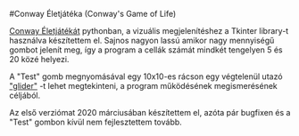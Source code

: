 #Conway Életjátéka (Conway's Game of Life)

[Conway Életjátékát](https://en.wikipedia.org/wiki/Conway%27s_Game_of_Life) pythonban, a vizuális megjelenítéshez a Tkinter library-t használva készítettem el. Sajnos nagyon lassú amikor nagy mennyiségű gombot jelenít meg, így a program a cellák számát mindkét tengelyen 5 és 20 közé helyezi.

A "Test" gomb megnyomásával egy 10x10-es rácson egy végtelenül utazó ["glider"](https://en.wikipedia.org/wiki/Conway%27s_Game_of_Life#/media/File:Game_of_life_animated_glider.gif) -t lehet megtekinteni, a program működésének megismerésének céljából.

Az első verziómat 2020 márciusában készítettem el, azóta pár bugfixen és a "Test" gombon kívül nem fejlesztettem tovább.
